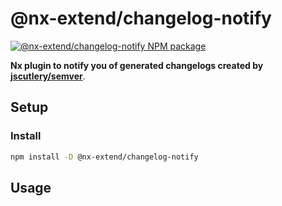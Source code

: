 # @nx-extend/changelog-notify

<a href="https://www.npmjs.com/package/@nx-extend/changelog-notify" rel="nofollow">
  <img src="https://badgen.net/npm/v/@nx-extend/changelog-notify" alt="@nx-extend/changelog-notify NPM package">
</a>

**Nx plugin to notify you of generated changelogs created by [jscutlery/semver](https://github.com/jscutlery/semver)**.

## Setup

### Install

```sh
npm install -D @nx-extend/changelog-notify
```

## Usage

